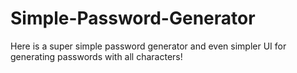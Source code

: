# Simple-Password-Generator
Here is a super simple password generator and even simpler UI for generating passwords with all characters!
